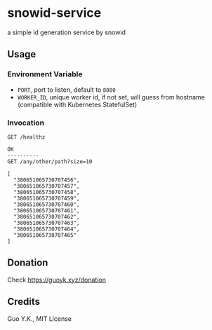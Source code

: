 # snowid-service

a simple id generation service by snowid

## Usage

### Environment Variable

* `PORT`, port to listen, default to `8080`
* `WORKER_ID`, unique worker id, if not set, will guess from hostname (compatible with Kubernetes StatefulSet)

### Invocation

```
GET /healthz

OK
----------
GET /any/other/path?size=10

[
  "380651065730707456",
  "380651065730707457",
  "380651065730707458",
  "380651065730707459",
  "380651065730707460",
  "380651065730707461",
  "380651065730707462",
  "380651065730707463",
  "380651065730707464",
  "380651065730707465"
]
```

## Donation

Check https://guoyk.xyz/donation

## Credits

Guo Y.K., MIT License
